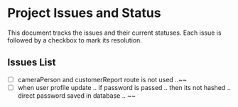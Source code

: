 # Project Issues and Status

This document tracks the issues and their current statuses. Each issue is followed by a checkbox to mark its resolution.

## Issues List


- [ ] cameraPerson and customerReport route is not used ..~~ 
- [ ] when user profile update .. if password is passed .. then its not hashed .. direct password
    saved in database .. ~~ 

> ~~~~


